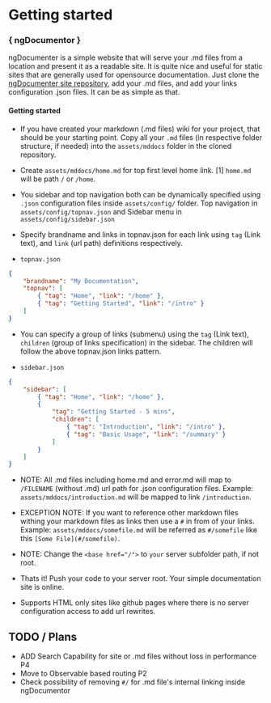 # Getting started


### { ngDocumentor }
  
ngDocumenter is a simple website that will serve your .md files from a location and present it as a readable site. It is quite nice and useful for static sites that are generally used for opensource documentation. Just clone the [ngDocumenter site repository](https://github.com/ngDocumentor/ngDocumentor.github.io), add your .md files, and add your links configuration .json files. It can be as simple as that.


#### Getting started


* If you have created your markdown (.md files) wiki for your project, that should be your starting point. Copy all your `.md` files (in respective folder structure, if needed) into the `assets/mddocs` folder in the cloned repository.


* Create `assets/mddocs/home.md` for top first level home link. [1] `home.md` will be path `/` or `/home`.


* You sidebar and top navigation both can be dynamically specified using `.json` configuration files inside `assets/config/` folder. Top navigation in `assets/config/topnav.json` and Sidebar menu in `assets/config/sidebar.json`


* Specify brandname and links in topnav.json for each link using `tag` (Link text), and `link` (url path) definitions respectively.

* `topnav.json`

```json
{
    "brandname": "My Documentation",
    "topnav": [
        { "tag": "Home", "link": "/home" },
        { "tag": "Getting Started", "link": "/intro" }
    ]
}
```


* You can specify a group of links (submenu) using the `tag` (Link text), `children` (group of links specification) in the sidebar. The children will follow the above topnav.json links pattern.


* `sidebar.json`

```json
{
    "sidebar": [
        { "tag": "Home", "link": "/home" },
        {
            "tag": "Getting Started - 5 mins",
            "children": [
                { "tag": "Introduction", "link": "/intro" },
                { "tag": "Basic Usage", "link": "/summary" }
            ]
        }
    ]
}
```


* NOTE: All .md files including home.md and error.md will map to `/FILENAME` (without .md) url path for .json configuration files. Example: `assets/mddocs/introduction.md` will be mapped to link `/introduction`.


* EXCEPTION NOTE: If you want to reference other markdown files withing your markdown files as links then use a `#` in from of your links. Example: `assets/mddocs/somefile.md` will be referred as `#/somefile` like this `[Some File](#/somefile)`.


* NOTE: Change the `<base href="/">` to `your` server subfolder path, if not root.


* Thats it! Push your code to your server root. Your simple documentation site is online. 


* Supports HTML only sites like github pages where there is no server configuration access to add url rewrites.

## TODO / Plans

* ADD Search Capability for site or .md files without loss in performance P4
* Move to Observable based routing P2
* Check possibility of removing `#/` for .md file's internal linking inside ngDocumentor